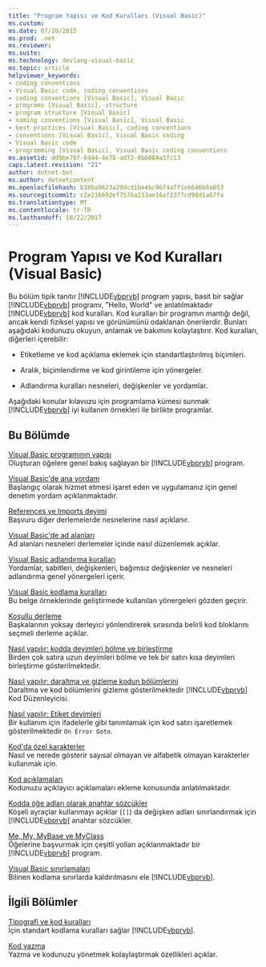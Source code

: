 ```yaml
---
title: "Program Yapısı ve Kod Kuralları (Visual Basic)"
ms.custom: 
ms.date: 07/20/2015
ms.prod: .net
ms.reviewer: 
ms.suite: 
ms.technology: devlang-visual-basic
ms.topic: article
helpviewer_keywords:
- coding conventions
- Visual Basic code, coding conventions
- coding conventions [Visual Basic], Visual Basic
- programs [Visual Basic], structure
- program structure [Visual Basic]
- naming conventions [Visual Basic], Visual Basic
- best practices [Visual Basic], coding conventions
- conventions [Visual Basic], Visual Basic coding
- Visual Basic code
- programming [Visual Basic], Visual Basic coding conventions
ms.assetid: dd9be76f-6944-4e78-ad72-0b6084a3fc13
caps.latest.revision: "21"
author: dotnet-bot
ms.author: dotnetcontent
ms.openlocfilehash: b38ba9623a20dcd1be4bc96f4aff1eb646b0a053
ms.sourcegitcommit: c2e216692ef7576a213ae16af2377cd98d1a67fa
ms.translationtype: MT
ms.contentlocale: tr-TR
ms.lasthandoff: 10/22/2017
---
```

# <a name="program-structure-and-code-conventions-visual-basic"></a>Program Yapısı ve Kod Kuralları (Visual Basic)
Bu bölüm tipik tanıtır [!INCLUDE[vbprvb](~/includes/vbprvb-md.md)] program yapısı, basit bir sağlar [!INCLUDE[vbprvb](~/includes/vbprvb-md.md)] programı, "Hello, World" ve anlatılmaktadır [!INCLUDE[vbprvb](~/includes/vbprvb-md.md)] kod kuralları. Kod kuralları bir programın mantığı değil, ancak kendi fiziksel yapısı ve görünümünü odaklanan önerilerdir. Bunları aşağıdaki kodunuzu okuyun, anlamak ve bakımını kolaylaştırır. Kod kuralları, diğerleri içerebilir:  
  
-   Etiketleme ve kod açıklama eklemek için standartlaştırılmış biçimleri.  
  
-   Aralık, biçimlendirme ve kod girintileme için yönergeler.  
  
-   Adlandırma kuralları nesneleri, değişkenler ve yordamlar.  
  
 Aşağıdaki konular kılavuzu için programlama kümesi sunmak [!INCLUDE[vbprvb](~/includes/vbprvb-md.md)] iyi kullanım örnekleri ile birlikte programlar.  
  
## <a name="in-this-section"></a>Bu Bölümde  
 [Visual Basic programının yapısı](../../../visual-basic/programming-guide/program-structure/structure-of-a-visual-basic-program.md)  
 Oluşturan öğelere genel bakış sağlayan bir [!INCLUDE[vbprvb](~/includes/vbprvb-md.md)] program.  
  
 [Visual Basic'de ana yordam](../../../visual-basic/programming-guide/program-structure/main-procedure.md)  
 Başlangıç olarak hizmet etmesi işaret eden ve uygulamanız için genel denetim yordam açıklanmaktadır.  
  
 [References ve Imports deyimi](../../../visual-basic/programming-guide/program-structure/references-and-the-imports-statement.md)  
 Başvuru diğer derlemelerde nesnelerine nasıl açıklanır.  
  
 [Visual Basic'de ad alanları](../../../visual-basic/programming-guide/program-structure/namespaces.md)  
 Ad alanları nesneleri derlemeler içinde nasıl düzenlemek açıklar.  
  
 [Visual Basic adlandırma kuralları](../../../visual-basic/programming-guide/program-structure/naming-conventions.md)  
 Yordamlar, sabitleri, değişkenleri, bağımsız değişkenler ve nesneleri adlandırma genel yönergeleri içerir.  
  
 [Visual Basic kodlama kuralları](../../../visual-basic/programming-guide/program-structure/coding-conventions.md)  
 Bu belge örneklerinde geliştirmede kullanılan yönergeleri gözden geçirir.  
  
 [Koşullu derleme](../../../visual-basic/programming-guide/program-structure/conditional-compilation.md)  
 Başkalarının yoksay derleyici yönlendirerek sırasında belirli kod bloklarını seçmeli derleme açıklar.  
  
 [Nasıl yapılır: kodda deyimleri bölme ve birleştirme](../../../visual-basic/programming-guide/program-structure/how-to-break-and-combine-statements-in-code.md)  
 Birden çok satıra uzun deyimleri bölme ve tek bir satırı kısa deyimleri birleştirme gösterilmektedir.  
  
 [Nasıl yapılır: daraltma ve gizleme kodun bölümlerini](../../../visual-basic/programming-guide/program-structure/how-to-collapse-and-hide-sections-of-code.md)  
 Daraltma ve kod bölümlerini gizleme gösterilmektedir [!INCLUDE[vbprvb](~/includes/vbprvb-md.md)] Kod Düzenleyicisi.  
  
 [Nasıl yapılır: Etiket deyimleri](../../../visual-basic/programming-guide/program-structure/how-to-label-statements.md)  
 Bir kullanım için ifadelerle gibi tanımlamak için kod satırı işaretlemek gösterilmektedir `On Error Goto`.  
  
 [Kod'da özel karakterler](../../../visual-basic/programming-guide/program-structure/special-characters-in-code.md)  
 Nasıl ve nerede gösterir sayısal olmayan ve alfabetik olmayan karakterler kullanmak için.  
  
 [Kod açıklamaları](../../../visual-basic/programming-guide/program-structure/comments-in-code.md)  
 Kodunuzu açıklayıcı açıklamaları ekleme konusunda anlatılmaktadır.  
  
 [Kodda öğe adları olarak anahtar sözcükler](../../../visual-basic/programming-guide/program-structure/keywords-as-element-names-in-code.md)  
 Köşeli ayraçlar kullanmayı açıklar (`[]`) da değişken adları sınırlandırmak için [!INCLUDE[vbprvb](~/includes/vbprvb-md.md)] anahtar sözcükler.  
  
 [Me, My, MyBase ve MyClass](../../../visual-basic/programming-guide/program-structure/me-my-mybase-and-myclass.md)  
 Öğelerine başvurmak için çeşitli yolları açıklanmaktadır bir [!INCLUDE[vbprvb](~/includes/vbprvb-md.md)] program.  
  
 [Visual Basic sınırlamaları](../../../visual-basic/programming-guide/program-structure/limitations.md)  
 Bilinen kodlama sınırlarda kaldırılmasını ele [!INCLUDE[vbprvb](~/includes/vbprvb-md.md)].  
  
## <a name="related-sections"></a>İlgili Bölümler  
 [Tipografi ve kod kuralları](../../../visual-basic/language-reference/typographic-and-code-conventions.md)  
 İçin standart kodlama kuralları sağlar [!INCLUDE[vbprvb](~/includes/vbprvb-md.md)].  
  
 [Kod yazma](/visualstudio/ide/writing-code-in-the-code-and-text-editor)  
 Yazma ve kodunuzu yönetmek kolaylaştırmak özellikleri açıklar.
